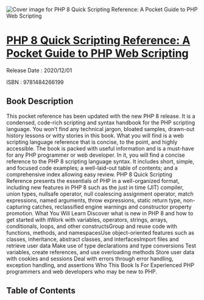 ![Cover image for PHP 8 Quick Scripting Reference: A Pocket Guide to PHP Web Scripting](https://imgdetail.ebookreading.net/cover/cover/202109/EB9781484266199.jpg)

[PHP 8 Quick Scripting Reference: A Pocket Guide to PHP Web Scripting](https://ebookreading.net/view/book/PHP+8+Quick+Scripting+Reference%3A+A+Pocket+Guide+to+PHP+Web+Scripting-EB9781484266199_1.html "PHP 8 Quick Scripting Reference: A Pocket Guide to PHP Web Scripting")
====================================================================================================================

Release Date : 2020/12/01

ISBN : 9781484266199

Book Description
-----------------

This pocket reference has been updated with the new PHP 8 release. It is a condensed, code-rich scripting and syntax handbook for the PHP scripting language.&nbsp;You won’t find any technical jargon, bloated samples, drawn-out history lessons or witty stories in this book. What you will find is a web scripting language reference that is concise, to the point, and highly accessible. The book is packed with useful information and is a must-have for any PHP programmer or web developer.&nbsp;In it, you will find a concise reference to the PHP 8 scripting language syntax. It includes short, simple, and focused code examples; a well-laid-out table of contents; and a comprehensive index allowing easy review.
PHP 8 Quick Scripting Reference presents the essentials of PHP in a well-organized format, including new features in PHP 8 such as the just in time (JIT) compiler, union types, nullsafe operator, null coalescing assignment operator, match expressions, named arguments, throw expressions, static return type, non-capturing catches, reclassified engine warnings and constructor property promotion.
What You Will Learn
Discover what is new in PHP      8 and how to get started with itWork with variables,      operators, strings, arrays, conditionals, loops, and other constructsGroup and reuse code with      functions, methods, and namespacesUse object-oriented features      such as classes, inheritance, abstract classes, and interfacesImport files and retrieve      user data  Make use of type      declarations and type conversions  Test variables, create      references, and use overloading methods Store user data with cookies      and sessions Deal with errors through      error handling, exception handling, and assertions Who This Book Is For
Experienced PHP programmers and web developers who may be new to PHP.


Table of Contents
-----------------


